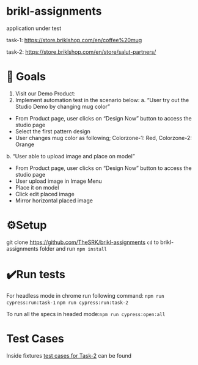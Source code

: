 # brikl-assignments

application under test

task-1: https://store.briklshop.com/en/coffee%20mug

task-2: https://store.briklshop.com/en/store/salut-partners/

 # 🥅 Goals

1. Visit our Demo Product:
2. Implement automation test in the scenario below:
  a. “User try out the Studio Demo by changing mug color”
  - From Product page, user clicks on “Design Now” button to access the
studio page
  - Select the first pattern design
  - User changes mug color as following;
  Colorzone-1: Red,
  Colorzone-2: Orange

b. “User able to upload image and place on model”
  - From Product page, user clicks on “Design Now” button to access the
studio page
  - User upload image in Image Menu
  - Place it on model
  - Click edit placed image
  - Mirror horizontal placed image


 # ⚙️Setup

git clone https://github.com/TheSRK/brikl-assignments
```cd``` to brikl-assignments folder and run ```npm install ```


 # ✔️Run tests

For headless mode in chrome run following command: 
  ```npm run cypress:run:task-1```
  ```npm run cypress:run:task-2```
  
To run all the specs in headed mode:```npm run cypress:open:all```


# Test Cases

Inside fixtures [test cases for Task-2](https://github.com/TheSRK/brikl-assignments/blob/main/cypress/fixtures/Test%20Cases%20-%20brikl%20assignment%20.xlsx) can be found 
